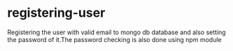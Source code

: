# registering-user
Registering the user with valid email to mongo db database and also setting the password of it.The password checking is also done using npm module 
